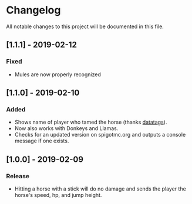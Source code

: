 # Changelog
All notable changes to this project will be documented in this file.

## [1.1.1] - 2019-02-12
### Fixed
- Mules are now properly recognized

## [1.1.0] - 2019-02-10
### Added
- Shows name of player who tamed the horse (thanks [datatags](https://github.com/datatags)).
- Now also works with Donkeys and Llamas.
- Checks for an updated version on spigotmc.org and outputs a console message if one exists.

## [1.0.0] - 2019-02-09
### Release
- Hitting a horse with a stick will do no damage and sends the player the horse's speed, hp, and jump height.
